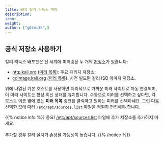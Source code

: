 ```yaml
---
title: 공식 칼리 리눅스 미러
description:
icon:
weight:
author: ["g0tmi1k",]
---
```


## 공식 저장소 사용하기

칼리 리눅스 배포판은 전 세계에 미러링된 두 개의 [저장소](/docs/general-use/kali-linux-sources-list-repositories/)가 있습니다:

- [http.kali.org](http://http.kali.org/) ([미러 목록](http://http.kali.org/README?mirrorlist)): 주요 패키지 저장소;
- [cdimage.kali.org](http://cdimage.kali.org/) ([미러 목록](http://cdimage.kali.org/README?mirrorlist)): 사전 빌드된 칼리 ISO 이미지 저장소.

위에 나열된 기본 호스트를 사용하면 지리적으로 가까운 미러 사이트로 자동 연결되며, 이 미러 사이트는 항상 최신 상태를 유지합니다. 수동으로 미러를 선택하고 싶다면, 각 호스트 이름 옆에 있는 **미러 목록** 링크를 클릭하고 원하는 미러를 선택하세요. 그런 다음 선택한 값에 따라 `/etc/apt/sources.list` 파일을 적절히 편집해야 합니다.

{{% notice info %}}
중요! <a href="/docs/general-use/kali-linux-sources-list-repositories/"/>/etc/apt/sources.list</a> 파일에 추가 저장소를 추가하지 마세요.<br />
<br />
추가할 경우 칼리 설치가 손상될 가능성이 높습니다.
{{% /notice %}}
